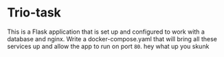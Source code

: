 # Trio-task

This is a Flask application that is set up and configured to work with a database and nginx. Write a docker-compose.yaml that will bring all these services up and allow the app to run on port `80`. hey what up you skunk
